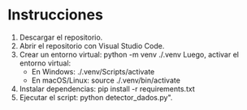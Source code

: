 # Instrucciones

1. Descargar el repositorio.
2. Abrir el repositorio con Visual Studio Code.
3. Crear un entorno virtual:
   python -m venv ./.venv
   Luego, activar el entorno virtual:
   - En Windows:
     ./.venv/Scripts/activate
   - En macOS/Linux:
     source ./.venv/bin/activate
4. Instalar dependencias:
   pip install -r requirements.txt
5. Ejecutar el script:
   python detector_dados.py".
